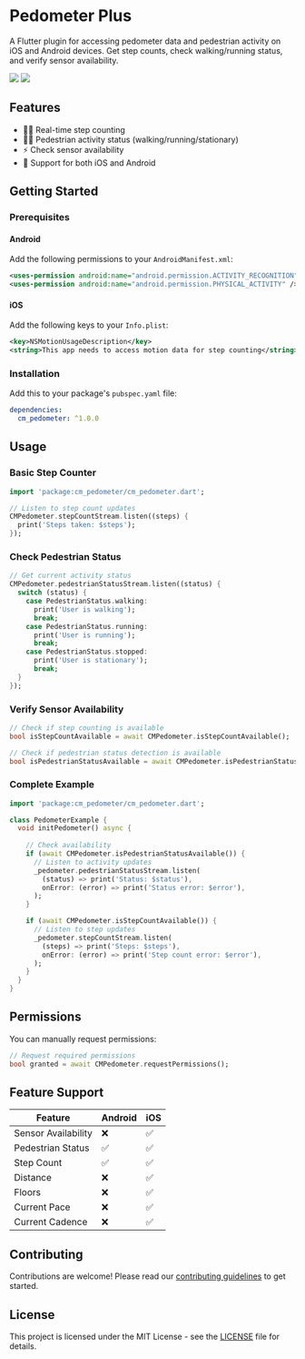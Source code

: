 # Pedometer Plus

A Flutter plugin for accessing pedometer data and pedestrian activity on iOS and Android devices. Get step counts, check walking/running status, and verify sensor availability.

<p>
    <img src="https://github.com/hieutv-dng/cm_pedometer/blob/master/screenshots/pedometer_stopped.png?raw=true"/>
    <img src="https://github.com/hieutv-dng/cm_pedometer/blob/master/screenshots/pedometer_walking.png?raw=true"/>
</p>

## Features

- 🚶‍♂️ Real-time step counting
- 🏃‍♀️ Pedestrian activity status (walking/running/stationary)
- ⚡ Check sensor availability
- 📱 Support for both iOS and Android

## Getting Started

### Prerequisites

#### Android
Add the following permissions to your `AndroidManifest.xml`:

```xml
<uses-permission android:name="android.permission.ACTIVITY_RECOGNITION" />
<uses-permission android:name="android.permission.PHYSICAL_ACTIVITY" />
```

#### iOS
Add the following keys to your `Info.plist`:

```xml
<key>NSMotionUsageDescription</key>
<string>This app needs to access motion data for step counting</string>
```

### Installation

Add this to your package's `pubspec.yaml` file:

```yaml
dependencies:
  cm_pedometer: ^1.0.0
```

## Usage

### Basic Step Counter

```dart
import 'package:cm_pedometer/cm_pedometer.dart';

// Listen to step count updates
CMPedometer.stepCountStream.listen((steps) {
  print('Steps taken: $steps');
});
```

### Check Pedestrian Status

```dart
// Get current activity status
CMPedometer.pedestrianStatusStream.listen((status) {
  switch (status) {
    case PedestrianStatus.walking:
      print('User is walking');
      break;
    case PedestrianStatus.running:
      print('User is running');
      break;
    case PedestrianStatus.stopped:
      print('User is stationary');
      break;
  }
});
```

### Verify Sensor Availability

```dart
// Check if step counting is available
bool isStepCountAvailable = await CMPedometer.isStepCountAvailable();

// Check if pedestrian status detection is available
bool isPedestrianStatusAvailable = await CMPedometer.isPedestrianStatusAvailable();
```

### Complete Example

```dart
import 'package:cm_pedometer/cm_pedometer.dart';

class PedometerExample {  
  void initPedometer() async {
    
    // Check availability
    if (await CMPedometer.isPedestrianStatusAvailable()) {
      // Listen to activity updates
      _pedometer.pedestrianStatusStream.listen(
        (status) => print('Status: $status'),
        onError: (error) => print('Status error: $error'),
      );
    }

    if (await CMPedometer.isStepCountAvailable()) {
      // Listen to step updates
      _pedometer.stepCountStream.listen(
        (steps) => print('Steps: $steps'),
        onError: (error) => print('Step count error: $error'),
      );
    }
  }
}
```

## Permissions

You can manually request permissions:

```dart
// Request required permissions
bool granted = await CMPedometer.requestPermissions();
```

## Feature Support

| Feature             | Android | iOS |
|---------------------|---------|-----|
| Sensor Availability | ❌      | ✅  |
| Pedestrian Status   | ✅      | ✅  |
| Step Count          | ✅      | ✅  |
| Distance            | ❌      | ✅  |
| Floors              | ❌      | ✅  |
| Current Pace        | ❌      | ✅  |
| Current Cadence     | ❌      | ✅  |

## Contributing

Contributions are welcome! Please read our [contributing guidelines](CONTRIBUTING.md) to get started.

## License

This project is licensed under the MIT License - see the [LICENSE](LICENSE) file for details.